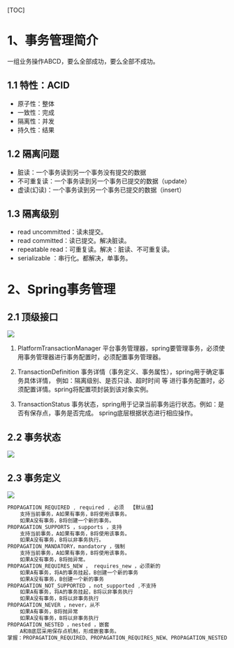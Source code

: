 [TOC]

# 1、事务管理简介 
一组业务操作ABCD，要么全部成功，要么全部不成功。

## 1.1 特性：ACID
- 原子性：整体
- 一致性：完成
- 隔离性：并发
- 持久性：结果

## 1.2 隔离问题
- 脏读：一个事务读到另一个事务没有提交的数据
- 不可重复读：一个事务读到另一个事务已提交的数据（update）
- 虚读(幻读)：一个事务读到另一个事务已提交的数据（insert）

## 1.3 隔离级别
- read uncommitted：读未提交。
- read committed：读已提交。解决脏读。
- repeatable read：可重复读。解决：脏读、不可重复读。
- serializable ：串行化。都解决，单事务。

# 2、Spring事务管理
## 2.1 顶级接口
![](https://mmbiz.qpic.cn/mmbiz_png/uUIibyNXbAvDVGH3pGWT1uWocNCl2c6JeLhAzwAJASmZzhtUVyXOrESVm9sgCRO59BK9TutHc9hScxgVogj2ljA/640?wx_fmt=png&tp=webp&wxfrom=5&wx_lazy=1&wx_co=1)

1. PlatformTransactionManager
平台事务管理器，spring要管理事务，必须使用事务管理器进行事务配置时，必须配置事务管理器。

2. TransactionDefinition
事务详情（事务定义、事务属性），spring用于确定事务具体详情，
例如：隔离级别、是否只读、超时时间 等
进行事务配置时，必须配置详情。spring将配置项封装到该对象实例。

3. TransactionStatus
事务状态，spring用于记录当前事务运行状态。例如：是否有保存点，事务是否完成。
spring底层根据状态进行相应操作。

## 2.2 事务状态
![](https://mmbiz.qpic.cn/mmbiz_png/uUIibyNXbAvDVGH3pGWT1uWocNCl2c6JejQv3ng5Xa5LZEEZVbfjeVlqGuGOfPObH0ybgkIUxWmWByTjDhge9fw/640?wx_fmt=png&tp=webp&wxfrom=5&wx_lazy=1&wx_co=1)

## 2.3 事务定义
![](https://mmbiz.qpic.cn/mmbiz_png/uUIibyNXbAvDVGH3pGWT1uWocNCl2c6Jes1xPYvyfRcv42ob0jSTfibicR288e72cVbCqj6rUV0yo25iaiaQvj6YNhQ/640?wx_fmt=png&tp=webp&wxfrom=5&wx_lazy=1&wx_co=1)

```java
PROPAGATION_REQUIRED , required , 必须  【默认值】
    支持当前事务，A如果有事务，B将使用该事务。
    如果A没有事务，B将创建一个新的事务。
PROPAGATION_SUPPORTS ，supports ，支持
    支持当前事务，A如果有事务，B将使用该事务。
    如果A没有事务，B将以非事务执行。
PROPAGATION_MANDATORY，mandatory ，强制
    支持当前事务，A如果有事务，B将使用该事务。
    如果A没有事务，B将抛异常。
PROPAGATION_REQUIRES_NEW ， requires_new ，必须新的
    如果A有事务，将A的事务挂起，B创建一个新的事务
    如果A没有事务，B创建一个新的事务
PROPAGATION_NOT_SUPPORTED ，not_supported ,不支持
    如果A有事务，将A的事务挂起，B将以非事务执行
    如果A没有事务，B将以非事务执行
PROPAGATION_NEVER ，never，从不
    如果A有事务，B将抛异常
    如果A没有事务，B将以非事务执行
PROPAGATION_NESTED ，nested ，嵌套
    A和B底层采用保存点机制，形成嵌套事务。
掌握：PROPAGATION_REQUIRED、PROPAGATION_REQUIRES_NEW、PROPAGATION_NESTED
```